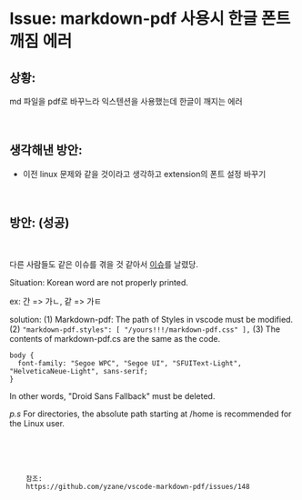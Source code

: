 <!--
author: Dailyscat
purpose: issue arrange
rules:
 (1) 헤더와 문단사이
    <br/>
    <br/>
 (2) 코드가 작성되는 부분은 >로 정리
 (3) 참조는 해당 내용 바로 아래
    <br/>
    <br/>
 (4) 명령어는 bold
 (5) 방안은 ## 안의 과정은 ###
-->

# Issue: markdown-pdf 사용시 한글 폰트 깨짐 에러

## 상황:

md 파일을 pdf로 바꾸느라 익스텐션을 사용했는데 한글이 깨지는 에러

<br/>

## 생각해낸 방안:

- 이전 linux 문제와 같을 것이라고 생각하고 extension의 폰트 설정 바꾸기

<br/>

## 방안: (성공)

<br/>

다른 사람들도 같은 이슈를 겪을 것 같아서 [이슈](https://github.com/yzane/vscode-markdown-pdf/issues/148)를 날렸당.

Situation:
Korean word are not properly printed.

ex:
간 => 가ㄴ, 같 => 가ㅌ

solution:
(1) Markdown-pdf: The path of Styles in vscode must be modified.
(2) `"markdown-pdf.styles": [ "/yours!!!/markdown-pdf.css" ],`
(3) The contents of markdown-pdf.cs are the same as the code.

```
body {
  font-family: "Segoe WPC", "Segoe UI", "SFUIText-Light", "HelveticaNeue-Light", sans-serif;
}
```

In other words, "Droid Sans Fallback" must be deleted.

_p.s_
For directories, the absolute path starting at /home is recommended for the Linux user.

<br/>
<br/>
<br/>

        참조:
        https://github.com/yzane/vscode-markdown-pdf/issues/148

<br/>
